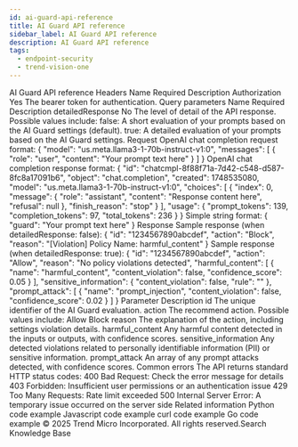 ```yaml
---
id: ai-guard-api-reference
title: AI Guard API reference
sidebar_label: AI Guard API reference
description: AI Guard API reference
tags:
  - endpoint-security
  - trend-vision-one
---
```


 AI Guard API reference Headers Name Required Description Authorization Yes The bearer token for authentication. Query parameters Name Required Description detailedResponse No The level of detail of the API response. Possible values include: false: A short evaluation of your prompts based on the AI Guard settings (default). true: A detailed evaluation of your prompts based on the AI Guard settings. Request OpenAI chat completion request format: { "model": "us.meta.llama3-1-70b-instruct-v1:0", "messages": [ { "role": "user", "content": "Your prompt text here" } ] } OpenAI chat completion response format: { "id": "chatcmpl-8f88f71a-7d42-c548-d587-8fc8a17091b6", "object": "chat.completion", "created": 1748535080, "model": "us.meta.llama3-1-70b-instruct-v1:0", "choices": [ { "index": 0, "message": { "role": "assistant", "content": "Response content here", "refusal": null }, "finish_reason": "stop" } ], "usage": { "prompt_tokens": 139, "completion_tokens": 97, "total_tokens": 236 } } Simple string format: { "guard": "Your prompt text here" } Response Sample response (when detailedResponse: false): { "id": "1234567890abcdef", "action": "Block", "reason": "[Violation] Policy Name: harmful_content" } Sample response (when detailedResponse: true): { "id": "1234567890abcdef", "action": "Allow", "reason": "No policy violations detected", "harmful_content": [ { "name": "harmful_content", "content_violation": false, "confidence_score": 0.05 } ], "sensitive_information": { "content_violation": false, "rule": "" }, "prompt_attack": [ { "name": "prompt_injection", "content_violation": false, "confidence_score": 0.02 } ] } Parameter Description id The unique identifier of the AI Guard evaluation. action The recommend action. Possible values include: Allow Block reason The explanation of the action, including settings violation details. harmful_content Any harmful content detected in the inputs or outputs, with confidence scores. sensitive_information Any detected violations related to personally identifiable information (PII) or sensitive information. prompt_attack An array of any prompt attacks detected, with confidence scores. Common errors The API returns standard HTTP status codes: 400 Bad Request: Check the error message for details 403 Forbidden: Insufficient user permissions or an authentication issue 429 Too Many Requests: Rate limit exceeded 500 Internal Server Error: A temporary issue occurred on the server side Related information Python code example Javascript code example curl code example Go code example © 2025 Trend Micro Incorporated. All rights reserved.Search Knowledge Base